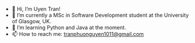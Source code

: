 - 👋 Hi, I’m Uyen Tran!
- 👀 I’m currently a MSc in Software Development student at the University of Glasgow, UK.
- 🌱 I’m learning Python and Java at the moment.
- 📫 How to reach me: tranphuonguyen1011@gmail.com

<!---
uyentran1/uyentran1 is a ✨ special ✨ repository because its `README.md` (this file) appears on your GitHub profile.
You can click the Preview link to take a look at your changes.
--->
